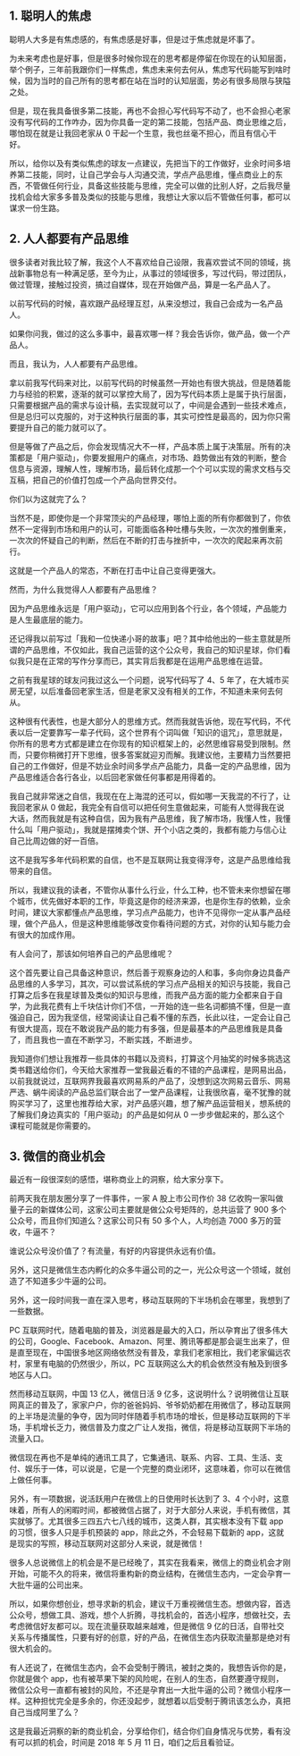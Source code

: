 ## 1. 聪明人的焦虑
聪明人大多是有焦虑感的，有焦虑感是好事，但是过于焦虑就是坏事了。

为未来考虑也是好事，但是很多时候你现在的思考都是停留在你现在的认知层面，举个例子，三年前我跟你们一样焦虑，焦虑未来何去何从，焦虑写代码能写到啥时候，因为当时的自己所有的思考都在站在当时的认知层面，势必有很多局限与狭隘之处。

但是，现在我具备很多第二技能，再也不会担心写代码写不动了，也不会担心老家没有写代码的工作咋办，因为你具备一定的第二技能，包括产品、商业思维之后，哪怕现在就是让我回老家从 0 干起一个生意，我也丝毫不担心，而且有信心干好。

所以，给你以及有类似焦虑的球友一点建议，先把当下的工作做好，业余时间多培养第二技能，同时，让自己学会与人沟通交流，学点产品思维，懂点商业上的东西，不管做任何行业，具备这些技能与思维，完全可以做的比别人好，之后我尽量找机会给大家多多普及类似的技能与思维，我想让大家以后不管做任何事，都可以谋求一份生路。

## 2. 人人都要有产品思维
很多读者对我比较了解，我这个人不喜欢给自己设限，我喜欢尝试不同的领域，挑战新事物总有一种满足感，至今为止，从事过的领域很多，写过代码，带过团队，做过管理，接触过投资，搞过自媒体，现在开始做产品，算是一名产品人了。

以前写代码的时候，喜欢跟产品经理互怼，从来没想过，我自己会成为一名产品人。

如果你问我，做过的这么多事中，最喜欢哪一样？我会告诉你，做产品，做一个产品人。

而且，我认为，人人都要有产品思维。

拿以前我写代码来对比，以前写代码的时候虽然一开始也有很大挑战，但是随着能力与经验的积累，逐渐的就可以掌控大局了，因为写代码本质上是属于执行层面，只需要根据产品的需求与设计稿，去实现就可以了，中间是会遇到一些技术难点，但是总归可以克服的，对于这种执行层面的事，其实可控性是最高的，因为你只需要提升自己的能力就可以了。

但是等做了产品之后，你会发现情况大不一样，产品本质上属于决策层。所有的决策都是「用户驱动」，你要发掘用户的痛点，对市场、趋势做出有效的判断，整合信息与资源，理解人性，理解市场，最后转化成那一个个可以实现的需求文档与交互稿，把自己的价值打包成一个产品向世界交付。

你们以为这就完了么？

当然不是，即使你是一个非常顶尖的产品经理，哪怕上面的所有你都做到了，你依然不一定得到市场和用户的认可，可能面临各种吐槽与失败，一次次的推倒重来，一次次的怀疑自己的判断，然后在不断的打击与挫折中，一次次的爬起来再次前行。

这就是一个产品人的常态，不断在打击中让自己变得更强大。

然而，为什么我觉得人人都要有产品思维？

因为产品思维永远是「用户驱动」，它可以应用到各个行业，各个领域，产品能力是人生最底层的能力。

还记得我以前写过「我和一位快递小哥的故事」吧？其中给他出的一些主意就是所谓的产品思维，不仅如此，我自己运营的这个公众号，我自己的知识星球，你们看似我只是在正常的写作分享而已，其实背后我都是在运用产品思维在运营。

之前有我星球的球友问我过这么一个问题，说写代码写了 4、5 年了，在大城市买房无望，以后准备回老家生活，但是老家又没有相关的工作，不知道未来何去何从。

这种很有代表性，也是大部分人的思维方式。然而我就告诉他，现在写代码，不代表以后一定要靠写一辈子代码，这个世界有个词叫做「知识的诅咒」，意思就是，你所有的思考方式都是建立在你现有的知识框架上的，必然思维容易受到限制。然而，只要你稍微打开下思维，很多答案就迎刃而解。我建议他，主要精力当然要把自己的工作做好，但是不妨业余时间多学点产品能力，具备一定的产品思维，因为产品思维适合各行各业，以后回老家做任何事都是用得着的。

我自己就非常迷之自信，我现在在上海混的还可以，假如哪一天我混的不行了，让我回老家从 0 做起，我完全有自信可以把任何生意做起来，可能有人觉得我在说大话，然而我就是有这种自信，因为我有产品思维，我了解市场，我懂人性，我懂什么叫「用户驱动」，我就是摆摊卖个饼、开个小店之类的，我都有能力与信心让自己比周边做的好一百倍。

这不是我写多年代码积累的自信，也不是互联网让我变得浮夸，这是产品思维给我带来的自信。

所以，我建议我的读者，不管你从事什么行业，什么工种，也不管未来你想留在哪个城市，优先做好本职的工作，毕竟这是你的经济来源，也是你生存的依赖，业余时间，建议大家都懂点产品思维，学习点产品能力，也许不见得你一定从事产品经理，做个产品人，但是这种思维能够改变你看待问题的方式，对你的认知与能力会有很大的加成作用。

有人会问了，那该如何培养自己的产品思维呢？

这个首先要让自己具备这种意识，然后善于观察身边的人和事，多向你身边具备产品思维的人多学习，其次，可以尝试系统的学习点产品相关的知识与技能，我自己打算之后多在我星球普及类似的知识与思维，而我产品方面的能力全都来自于自学，为此我花费有上千块估计你们不信，一开始的连一些名词都搞不懂，但是一直强迫自己，因为我坚信，经常阅读让自己看不懂的东西，长此以往，一定会让自己有很大提高，现在不敢说我产品的能力有多强，但是最基本的产品思维我是具备了，而且我也一直在不断学习，不断实践，不断进步。

我知道你们想让我推荐一些具体的书籍以及资料，打算这个月抽奖的时候多挑选这类书籍送给你们，今天给大家推荐一堂我最近看的不错的产品课程，是网易出品，以前我就说过，互联网界我最喜欢网易系的产品了，没想到这次网易云音乐、网易严选、蜗牛阅读的产品总监们联合出了一堂产品课程，让我很欣喜，毫不犹豫的就购买学习了，这里也推荐给大家，对产品感兴趣，想了解产品运营相关，想系统的了解我们身边真实的「用户驱动」的产品是如何从 0 一步步做起来的，那么这个课程可能就是你需要的。

## 3. 微信的商业机会

最近有一段很深刻的感悟，堪称商业上的洞察，给大家分享下。

前两天我在朋友圈分享了一件事件，一家 A 股上市公司作价 38 亿收购一家叫做量子云的新媒体公司，这家公司主要就是做公众号矩阵的，总共运营了 900 多个公众号，而且你们知道么？这家公司只有 50 多个人，人均创造 7000 多万的营收，牛逼不？

谁说公众号没价值了？有流量，有好的内容提供永远有价值。

另外，这只是微信生态内孵化的众多牛逼公司的之一，光公众号这一个领域，就创造了不知道多少牛逼的公司。

另外，这一段时间我一直在深入思考，移动互联网的下半场机会在哪里，我想到了一些数据。

PC 互联网时代，随着电脑的普及，浏览器是最大的入口，所以孕育出了很多伟大的公司，Google、Facebook、Amazon、阿里、腾讯等都是那会诞生出来了，但是直至现在，中国很多地区网络依然没有普及，拿我们老家相比，我们老家偏远农村，家里有电脑的仍然很少，所以，PC 互联网这么大的机会依然没有触及到很多地区与人口。

然而移动互联网，中国 13 亿人，微信日活 9 亿多，这说明什么？说明微信让互联网真正的普及了，家家户户，你的爸爸妈妈、爷爷奶奶都在用微信了，移动互联网的上半场是流量的争夺，因为同时伴随着手机市场的增长，但是移动互联网的下半场，手机增长乏力，微信普及力度之广让人发指，微信，将是移动互联网下半场的流量入口。

微信现在再也不是单纯的通讯工具了，它集通讯、联系、内容、工具、生活、支付、娱乐于一体，可以说是，它是一个完整的商业闭环，这意味着，你可以在微信上做任何事。

另外，有一项数据，说活跃用户在微信上的日使用时长达到了 3、4 个小时，这意味着，所有人的闲暇时间，都被微信占据了，对于大部分人来说，手机有微信，其实就够了。尤其很多三四五六七八线的城市，这类人群，其实根本没有下载 app 的习惯，很多人只是手机预装的 app，除此之外，不会轻易下载新的 app，这就是现实的写照，移动互联网对这部分人来说，就是微信！

很多人总说微信上的机会是不是已经晚了，其实在我看来，微信上的商业机会才刚开始，可能不久的将来，微信将重构新的商业结构，在微信生态内，一定会孕育一大批牛逼的公司出来。

所以，如果你想创业，想寻求新的机会，建议千万重视微信生态。想做内容，首选公众号，想做工具、游戏，想个人折腾，寻找机会的，首选小程序，想做社交，去考虑微信好友都可以。现在流量获取越来越难，但是微信 9 亿的日活，自带社交关系与传播属性，只要有好的创意，好的产品，在微信生态内获取流量那是绝对有很大机会的。

有人还说了，在微信生态内，会不会受制于腾讯，被封之类的，我想告诉你的是，你就是做个 app，也有被苹果下架的风险呢，在别人的生态，自然要遵守规则，微信公众号一直都有被封的风险，不还是孕育出一大批牛逼的公司？微信小程序一样。这种担忧完全是多余的，你还没起步，就想着以后受制于腾讯该怎么办，真把自己当成阿里了么？

这是我最近洞察的新的商业机会，分享给你们，结合你们自身情况与优势，看有没有可以抓的机会，时间是 2018 年 5 月 11 日，咱们之后且看验证。